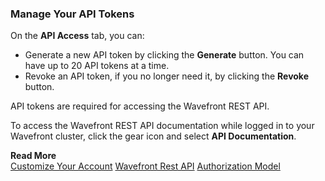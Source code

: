 ### Manage Your API Tokens

On the **API Access** tab, you can:

* Generate a new API token by clicking the **Generate** button.
  You can have up to 20 API tokens at a time.
* Revoke an API token, if you no longer need it, by clicking the **Revoke** button. 

API tokens are required for accessing the Wavefront REST API. 
 
To access the Wavefront REST API documentation while logged in to your Wavefront cluster, click the gear icon and select **API Documentation**.

**Read More**<br/>
[Customize Your Account](https://docs.wavefront.com/users_account_managing.html)
[Wavefront Rest API](https://docs.wavefront.com/wavefront_api.html)
[Authorization Model](https://docs.wavefront.com/authorization.html)
